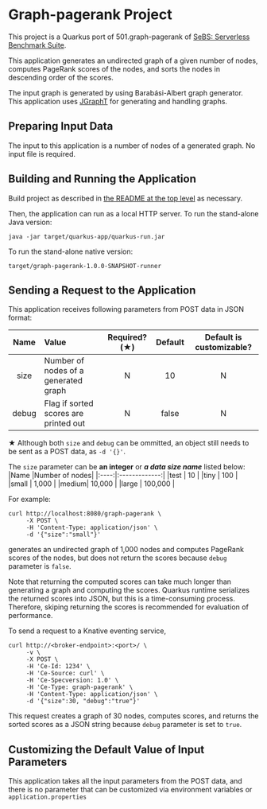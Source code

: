 # Graph-pagerank Project

This project is a Quarkus port of 501.graph-pagerank of
[SeBS: Serverless Benchmark Suite](https://github.com/spcl/serverless-benchmarks).

This application generates an undirected graph of a given number of nodes,
computes PageRank scores of the nodes, and sorts the nodes in descending order of the scores.

The input graph is generated by using Barab&aacute;si-Albert graph generator.
This application uses [JGraphT](https://jgrapht.org/) for generating and handling graphs.


## Preparing Input Data

The input to this application is a number of nodes of a generated graph.
No input file is required.


## Building and Running the Application

Build project as described in [the README at the top level](../../README.md) as necessary.

Then, the application can run as a local HTTP server.
To run the stand-alone Java version:
```shell
java -jar target/quarkus-app/quarkus-run.jar
```
To run the stand-alone native version:
```shell
target/graph-pagerank-1.0.0-SNAPSHOT-runner
```


## Sending a Request to the Application

This application receives following parameters from POST data in JSON format:

|Name         |Value                 |Required?(&starf;)|Default|Default is customizable?|
|:-----------:|:------------------------------------|:-:|:-----:|:----------------------:|
|size         |Number of nodes of a generated graph | N |    10 | N |
|debug        |Flag if sorted scores are printed out| N | false | N |

&starf; Although both `size` and `debug` can be ommitted, an object still needs to be sent
as a POST data, as `-d '{}'`.

The `size` parameter can be __an integer__ or __*a data size name*__ listed below:
|Name  |Number of nodes|
|:----:|:-------------:|
|test  |            10 |
|tiny  |           100 |
|small |         1,000 |
|medium|        10,000 |
|large |       100,000 |


For example:
```shell
curl http://localhost:8080/graph-pagerank \
     -X POST \
     -H 'Content-Type: application/json' \
     -d '{"size":"small"}'
```
generates an undirected graph of 1,000 nodes and computes PageRank scores of the nodes,
but does not return the scores because `debug` parameter is `false`.

Note that returning the computed scores can take much longer than generating a graph and
computing the scores. Quarkus runtime serializes the returned scores into JSON, but this is
a time-consuming process.
Therefore, skiping returning the scores is recommended for evaluation of performance.

To send a request to a Knative eventing service,
```shell
curl http://<broker-endpoint>:<port>/ \
     -v \
     -X POST \
     -H 'Ce-Id: 1234' \
     -H 'Ce-Source: curl' \
     -H 'Ce-Specversion: 1.0' \
     -H 'Ce-Type: graph-pagerank' \
     -H 'Content-Type: application/json' \
     -d '{"size":30, "debug":"true"}'
```
This request creates a graph of 30 nodes, computes scores, and returns the sorted scores
as a JSON string because `debug` parameter is set to `true`.


## Customizing the Default Value of Input Parameters

This application takes all the input parameters from the POST data, and there is no parameter
that can be customized via environment variables or `application.properties`
